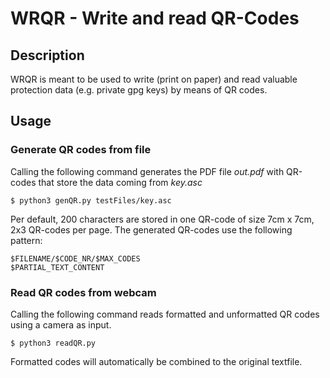 # WRQR - Write and read QR-Codes

## Description
WRQR is meant to be used to write (print on paper) and read valuable protection data (e.g. private gpg keys) by means of QR codes.

## Usage
### Generate QR codes from file
Calling the following command generates the PDF file *out.pdf* with QR-codes that store the data coming from *key.asc* 
```console
$ python3 genQR.py testFiles/key.asc
```
Per default, 200 characters are stored in one QR-code of size 7cm x 7cm, 2x3 QR-codes per page. The generated QR-codes use the following pattern:
```console
$FILENAME/$CODE_NR/$MAX_CODES
$PARTIAL_TEXT_CONTENT
```




### Read QR codes from webcam
Calling the following command reads formatted and unformatted QR codes using a camera as input.
```console
$ python3 readQR.py
```
Formatted codes will automatically be combined to the original textfile.


